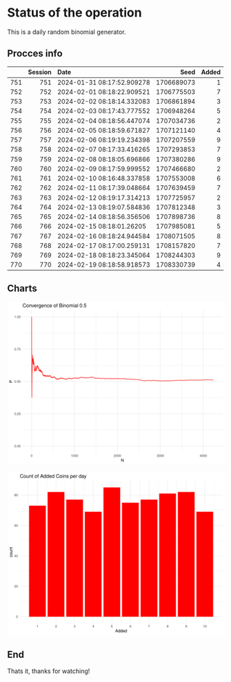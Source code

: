 # Status of the operation
  
  This is a daily random binomial generator.
  
## Procces info

|    | Session|Date                       |       Seed| Added|
|:---|-------:|:--------------------------|----------:|-----:|
|751 |     751|2024-01-31 08:17:52.909278 | 1706689073|     1|
|752 |     752|2024-02-01 08:18:22.909521 | 1706775503|     7|
|753 |     753|2024-02-02 08:18:14.332083 | 1706861894|     3|
|754 |     754|2024-02-03 08:17:43.777552 | 1706948264|     5|
|755 |     755|2024-02-04 08:18:56.447074 | 1707034736|     2|
|756 |     756|2024-02-05 08:18:59.671827 | 1707121140|     4|
|757 |     757|2024-02-06 08:19:19.234398 | 1707207559|     9|
|758 |     758|2024-02-07 08:17:33.416265 | 1707293853|     7|
|759 |     759|2024-02-08 08:18:05.696866 | 1707380286|     9|
|760 |     760|2024-02-09 08:17:59.999552 | 1707466680|     2|
|761 |     761|2024-02-10 08:16:48.337858 | 1707553008|     6|
|762 |     762|2024-02-11 08:17:39.048664 | 1707639459|     7|
|763 |     763|2024-02-12 08:19:17.314213 | 1707725957|     2|
|764 |     764|2024-02-13 08:19:07.584836 | 1707812348|     3|
|765 |     765|2024-02-14 08:18:56.356506 | 1707898736|     8|
|766 |     766|2024-02-15 08:18:01.26205  | 1707985081|     5|
|767 |     767|2024-02-16 08:18:24.944584 | 1708071505|     8|
|768 |     768|2024-02-17 08:17:00.259131 | 1708157820|     7|
|769 |     769|2024-02-18 08:18:23.345064 | 1708244303|     9|
|770 |     770|2024-02-19 08:18:58.918573 | 1708330739|     4|

## Charts 

![](charts/plot1.png)

![](charts/plot2.png)

## End

Thats it, thanks for watching!
